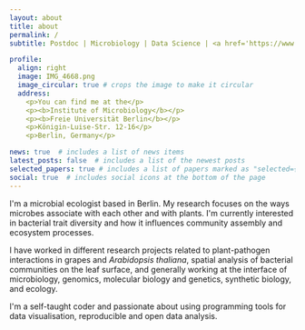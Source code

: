 ```yaml
---
layout: about
title: about
permalink: /
subtitle: Postdoc | Microbiology | Data Science | <a href='https://www.bcp.fu-berlin.de/en/biologie/arbeitsgruppen/mikrobiologie/ag_remus-emsermann/index.html'>FU Berlin</a>

profile:
  align: right
  image: IMG_4668.png
  image_circular: true # crops the image to make it circular
  address:
    <p>You can find me at the</p>
    <p><b>Institute of Microbiology</b></p>
    <p><b>Freie Universität Berlin</b></p>
    <p>Königin-Luise-Str. 12-16</p>
    <p>Berlin, Germany</p>

news: true  # includes a list of news items
latest_posts: false  # includes a list of the newest posts
selected_papers: true # includes a list of papers marked as "selected={true}"
social: true  # includes social icons at the bottom of the page
---
```


<p>I'm a microbial ecologist based in Berlin. My research focuses on the ways microbes associate with each other and with plants. I'm currently interested in bacterial trait diversity and how it influences community assembly and ecosystem processes.</p>

<p>I have worked in different research projects related to plant-pathogen interactions in grapes and <i>Arabidopsis thaliana</i>, spatial analysis of bacterial communities on the leaf surface, and generally working at the interface of microbiology, genomics, molecular biology and genetics, synthetic biology, and ecology.</p>

<p>I'm a self-taught coder and passionate about using programming tools for data visualisation, reproducible and open data analysis.</p>